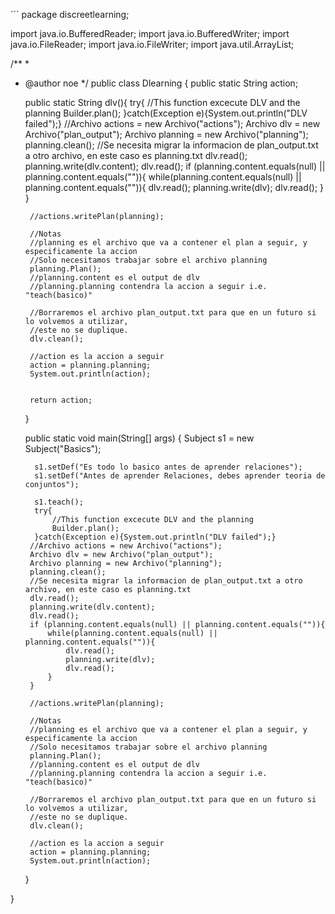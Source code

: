 ´´´
package discreetlearning;

import java.io.BufferedReader;
import java.io.BufferedWriter;
import java.io.FileReader;
import java.io.FileWriter;
import java.util.ArrayList;

/**
 *
 * @author noe
 */
public class Dlearning {
    public static String action;
    
    public static String dlv(){
         try{
             //This function excecute DLV and the planning
             Builder.plan();
         }catch(Exception e){System.out.println("DLV failed");}
        //Archivo actions = new Archivo("actions");
        Archivo dlv = new Archivo("plan_output");
        Archivo planning = new Archivo("planning");
        planning.clean();
        //Se necesita migrar la informacion de plan_output.txt a otro archivo, en este caso es planning.txt
        dlv.read();
        planning.write(dlv.content);
        dlv.read();
        if (planning.content.equals(null) || planning.content.equals("")){
            while(planning.content.equals(null) || planning.content.equals("")){
                dlv.read();
                planning.write(dlv);
                dlv.read();
            }
        }
        
        //actions.writePlan(planning);
        
        //Notas
        //planning es el archivo que va a contener el plan a seguir, y especificamente la accion
        //Solo necesitamos trabajar sobre el archivo planning
        planning.Plan();
        //planning.content es el output de dlv 
        //planning.planning contendra la accion a seguir i.e. "teach(basico)"
        
        //Borraremos el archivo plan_output.txt para que en un futuro si lo volvemos a utilizar, 
        //este no se duplique.
        dlv.clean();
        
        //action es la accion a seguir
        action = planning.planning;
        System.out.println(action);
       
        
        return action;
    } 
    
    public static void main(String[] args) {
        Subject s1 = new Subject("Basics");
        
         s1.setDef("Es todo lo basico antes de aprender relaciones");
         s1.setDef("Antes de aprender Relaciones, debes aprender teoria de conjuntos");
         
         s1.teach();
         try{
             //This function excecute DLV and the planning
             Builder.plan();
         }catch(Exception e){System.out.println("DLV failed");}
        //Archivo actions = new Archivo("actions");
        Archivo dlv = new Archivo("plan_output");
        Archivo planning = new Archivo("planning");
        planning.clean();
        //Se necesita migrar la informacion de plan_output.txt a otro archivo, en este caso es planning.txt
        dlv.read();
        planning.write(dlv.content);
        dlv.read();
        if (planning.content.equals(null) || planning.content.equals("")){
            while(planning.content.equals(null) || planning.content.equals("")){
                dlv.read();
                planning.write(dlv);
                dlv.read();
            }
        }
        
        //actions.writePlan(planning);
        
        //Notas
        //planning es el archivo que va a contener el plan a seguir, y especificamente la accion
        //Solo necesitamos trabajar sobre el archivo planning
        planning.Plan();
        //planning.content es el output de dlv 
        //planning.planning contendra la accion a seguir i.e. "teach(basico)"
        
        //Borraremos el archivo plan_output.txt para que en un futuro si lo volvemos a utilizar, 
        //este no se duplique.
        dlv.clean();
        
        //action es la accion a seguir
        action = planning.planning;
        System.out.println(action);
       
    }
       
}
